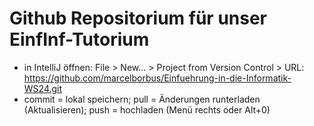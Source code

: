 # Github Repositorium für unser EinfInf-Tutorium
- in IntelliJ öffnen: File > New... > Project from Version Control > URL: https://github.com/marcelborbus/Einfuehrung-in-die-Informatik-WS24.git
- commit = lokal speichern; pull = Änderungen runterladen (Aktualisieren); push = hochladen (Menü rechts oder Alt+0)
